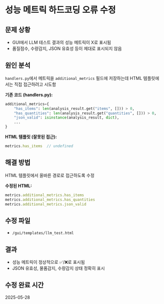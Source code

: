 # 성능 메트릭 하드코딩 오류 수정

## 문제 상황
- GUI에서 LLM 테스트 결과의 성능 메트릭이 X로 표시됨
- 품질점수, 수량감지, JSON 유효성 등이 제대로 표시되지 않음

## 원인 분석
`handlers.py`에서 메트릭을 `additional_metrics` 필드에 저장하는데
HTML 템플릿에서는 직접 접근하려고 시도함

**기존 코드 (handlers.py):**
```python
additional_metrics={
    "has_items": len(analysis_result.get("items", [])) > 0,
    "has_quantities": len(analysis_result.get("quantities", [])) > 0,
    "json_valid": isinstance(analysis_result, dict),
    ...
}
```

**HTML 템플릿 (잘못된 접근):**
```javascript
metrics.has_items  // undefined
```

## 해결 방법
HTML 템플릿에서 올바른 경로로 접근하도록 수정

**수정된 HTML:**
```javascript
metrics.additional_metrics.has_items
metrics.additional_metrics.has_quantities  
metrics.additional_metrics.json_valid
```

## 수정 파일
- `/gui/templates/llm_test.html` 

## 결과
- 성능 메트릭이 정상적으로 ✅/❌로 표시됨
- JSON 유효성, 물품감지, 수량감지 상태 정확히 표시

## 수정 완료 시간
2025-05-28
